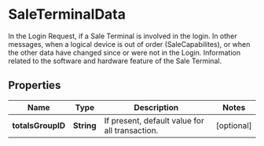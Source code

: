 

# SaleTerminalData

In the Login Request, if a Sale Terminal is involved in the login. In other messages, when a logical device is out of order (SaleCapabilites), or when the other data have changed since or were not in the Login. Information related to the software and hardware feature of the Sale Terminal.

## Properties

| Name | Type | Description | Notes |
|------------ | ------------- | ------------- | -------------|
|**totalsGroupID** | **String** | If present, default value for all transaction. |  [optional] |



